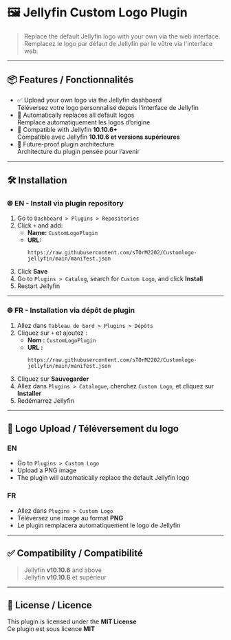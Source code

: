 # 🖼️ Jellyfin Custom Logo Plugin

> Replace the default Jellyfin logo with your own via the web interface.  
> Remplacez le logo par défaut de Jellyfin par le vôtre via l'interface web.

---

## 📦 Features / Fonctionnalités

- ✅ Upload your own logo via the Jellyfin dashboard  
  Téléversez votre logo personnalisé depuis l'interface de Jellyfin  
- 🎯 Automatically replaces all default logos  
  Remplace automatiquement les logos d’origine  
- 🧩 Compatible with Jellyfin **10.10.6+**  
  Compatible avec Jellyfin **10.10.6 et versions supérieures**  
- 🔄 Future-proof plugin architecture  
  Architecture du plugin pensée pour l’avenir  

---

## 🛠️ Installation

### 🌐 EN - Install via plugin repository

1. Go to `Dashboard > Plugins > Repositories`
2. Click `+` and add:
   - **Name:** `CustomLogoPlugin`
   - **URL:**
     ```
     https://raw.githubusercontent.com/sTOrM2202/Customlogo-jellyfin/main/manifest.json
     ```
3. Click **Save**
4. Go to `Plugins > Catalog`, search for `Custom Logo`, and click **Install**
5. Restart Jellyfin

---

### 🌐 FR - Installation via dépôt de plugin

1. Allez dans `Tableau de bord > Plugins > Dépôts`
2. Cliquez sur `+` et ajoutez :
   - **Nom :** `CustomLogoPlugin`
   - **URL :**
     ```
     https://raw.githubusercontent.com/sTOrM2202/Customlogo-jellyfin/main/manifest.json
     ```
3. Cliquez sur **Sauvegarder**
4. Allez dans `Plugins > Catalogue`, cherchez `Custom Logo`, et cliquez sur **Installer**
5. Redémarrez Jellyfin

---

## 🎨 Logo Upload / Téléversement du logo

### EN

- Go to `Plugins > Custom Logo`
- Upload a PNG image
- The plugin will automatically replace the default Jellyfin logo

### FR

- Allez dans `Plugins > Custom Logo`
- Téléversez une image au format **PNG**
- Le plugin remplacera automatiquement le logo de Jellyfin

---

## ✅ Compatibility / Compatibilité

> Jellyfin **v10.10.6** and above  
> Jellyfin **v10.10.6** et supérieur

---

## 📄 License / Licence

This plugin is licensed under the **MIT License**  
Ce plugin est sous licence **MIT**
